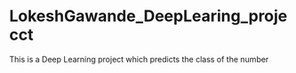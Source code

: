 # LokeshGawande_DeepLearing_projecct
This is  a Deep Learning project which predicts the class of the number
